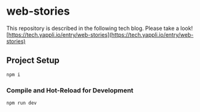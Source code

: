# web-stories

This repository is described in the following tech blog. Please take a look!  
[https://tech.yappli.io/entry/web-stories](https://tech.yappli.io/entry/web-stories)

## Project Setup

```sh
npm i
```

### Compile and Hot-Reload for Development

```sh
npm run dev
```
